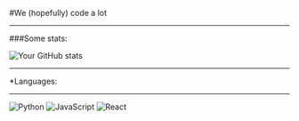 
#We (hopefully) code a lot

***

###Some stats:


![Your GitHub stats](https://github-readme-stats.vercel.app/api?username=ACSOHS&show_icons=true&theme=radical)

***

*Languages:

***

![Python](https://img.shields.io/badge/Python-3776AB?logo=python&logoColor=white)
![JavaScript](https://img.shields.io/badge/JavaScript-F7DF1E?logo=javascript&logoColor=black)
![React](https://img.shields.io/badge/React-61DAFB?logo=react&logoColor=black)




